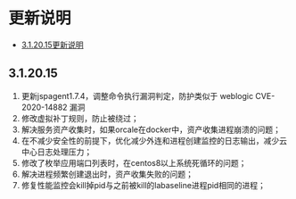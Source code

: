 # 更新说明

* [3.1.20.15更新说明](#3.1.20.15)

## 3.1.20.15

1. 更新jspagent1.7.4，调整命令执行漏洞判定，防护类似于 weblogic CVE-2020-14882 漏洞
2. 修改虚拟补丁规则，防止被绕过；
3. 解决服务资产收集时，如果orcale在docker中，资产收集进程崩溃的问题；
4. 在不减少安全性的前提下，优化减少外连和进程创建监控的日志输出，减少云中心日志处理压力；
5. 修改了枚举应用端口列表时，在centos8以上系统死循环的问题；
6. 解决进程频繁创建退出时，资产收集失败的问题；
7. 修复性能监控会kill掉pid与之前被kill的labaseline进程pid相同的进程；